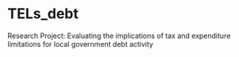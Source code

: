 # TELs_debt
Research Project:  Evaluating the implications of tax and expenditure limitations for local government debt activity
